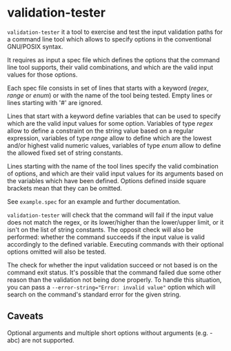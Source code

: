 validation-tester
=================

`validation-tester` it a tool to exercise and test the input validation paths
for a command line tool which allows to specify options in the conventional
GNU/POSIX syntax.

It requires as input a spec file which defines the options that the command
line tool supports, their valid combinations, and which are the valid input
values for those options.

Each spec file consists in set of lines that starts with a keyword (_regex_,
_range_ or _enum_) or with the name of the tool being tested.  Empty lines or
lines starting with '#' are ignored.

Lines that start with a keyword define variables that can be used to specify
which are the valid input values for some option.  Variables of type _regex_
allow to define a constraint on the string value based on a regular expression,
variables of type _range_ allow to define which are the lowest and/or highest
valid numeric values, variables of type _enum_ allow to define the allowed
fixed set of string constants.

Lines starting with the name of the tool lines specify the valid combination of
options, and which are their valid input values for its arguments based on the
variables which have been defined. Options defined inside square brackets mean
that they can be omitted.

See `example.spec` for an example and further documentation.

`validation-tester` will check that the command will fail if the input value
does not match the regex, or its lower/higher than the lower/upper limit, or it
isn't on the list of string constants.  The opposit check will also be
performed: whether the command succeeds if the input value is valid accordingly
to the defined variable.  Executing commands with their optional options
omitted will also be tested.

The check for whether the input validation succeed or not based is on the
command exit status. It's possible that the command failed due some other
reason than the validation not being done properly.  To handle this situation,
you can pass a `--error-string="Error: invalid value"` option which will search
on the command's standard error for the given string.


Caveats
-------
Optional arguments and multiple short options without arguments (e.g. -abc) are
not supported.
